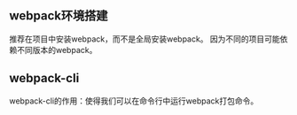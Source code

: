 ## webpack环境搭建
推荐在项目中安装webpack，而不是全局安装webpack。
因为不同的项目可能依赖不同版本的webpack。

## webpack-cli
webpack-cli的作用：使得我们可以在命令行中运行webpack打包命令。